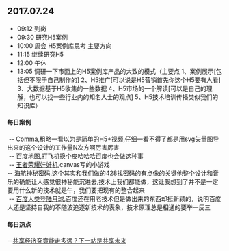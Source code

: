 ## 2017.07.24
* 09:12 到岗
* 09:30 研究H5案例
* 10:00 周会 H5案例库思考 主要方向
* 11:15 继续研究H5
* 12:00 午休
* 13:05 调研一下市面上的H5案例库产品的大致的模式（主要点 1、案例展示[包括但不限于自己制作的] 2、H5推广[可以说是H5营销首先你这个H5要有人看] 3、大数据基于H5收集的一些数据 4、H5市场的一个解读[可以是自己的理解，也可以找一些行业内的知名人士的观点] 5、H5技术培训传播类似我们的知识库）





#### 每日案例
  -- [Comma](http://df99e4b0.u.mgd5.com/campaigns/585a35a5a7c73405872637ba/20170706075948/595d0be392b579690221232d/index.html),粗略一看以为是简单的H5+视频,仔细一看不得了都是用svg矢量图导出来的这个设计的工作量N次方啊厉害厉害<br/>
  -- [百度地图](http://h5.oyoozo.com/chongqing/),打飞机换个皮哈哈哈百度也会做这种事<br/>
  -- [王者荣耀娃娃机](http://zww-server.meibai001.net/auth/game/crane.html?friendCode=cf87c873980e075b409974bc7d9b35ffab248490&gameId=crane&channel=secret_&userId=o9DKKs7oWH-NhqrXp_4wkfLcqvJA&loginFrom=haoteng&shareFrom=friend&from=groupmessage&originalChannel=secret_&platForm=wx&shareHost=906),canvas写的小游戏<br/>
  -- [海航神秘密码](http://www.h5-share.com/h5/2017/ala/hna/index.html),这个其实和我们做的428找密码的有点像的关键他整个设计和音乐的确能让人感觉很神秘能沉进去,技术上我们都能做，这让我想到了并不是一定要用什么新的技术就是牛，我们要把现有的整合起来<br/>
  -- [百度人类登陆月球](https://ss1.bdstatic.com/5eN1bjq8AAUYm2zgoY3K/r/www/cache/yunying/HumanMoonDay2017Mobile/step3.html),百度还在用老技术但是做出来的东西却挺新颖的，说明百度人还是坚持自我的不随波追逐新技术的表象，技术原理总是相通的要举一反三
 
 
 
#### 每日热点
  --[共享经济究竟能走多远？下一站是共享未来](http://tech.qq.com/a/20170724/002727.htm)



